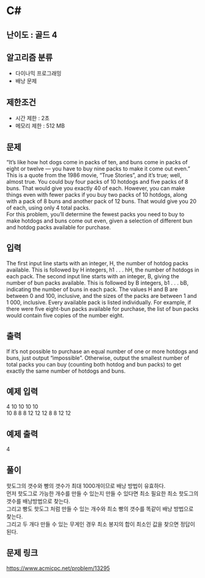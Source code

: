 # C#

## 난이도 : 골드 4

## 알고리즘 분류
  - 다이나믹 프로그래밍
  - 배낭 문제

## 제한조건
  - 시간 제한 : 2초
  - 메모리 제한 : 512 MB

## 문제
“It’s like how hot dogs come in packs of ten, and buns come in packs of eight or twelve — you have to buy nine packs to make it come out even.”<br/>
This is a quote from the 1986 movie, “True Stories”, and it’s true; well, almost true. You could buy four packs of 10 hotdogs and five packs of 8 buns. That would give you exactly 40 of each. However, you can make things even with fewer packs if you buy two packs of 10 hotdogs, along with a pack of 8 buns and another pack of 12 buns. That would give you 20 of each, using only 4 total packs.<br/>
For this problem, you’ll determine the fewest packs you need to buy to make hotdogs and buns come out even, given a selection of different bun and hotdog packs available for purchase.<br/>


## 입력
The first input line starts with an integer, H, the number of hotdog packs available. This is followed by H integers, h1 . . . hH, the number of hotdogs in each pack. The second input line starts with an integer, B, giving the number of bun packs available. This is followed by B integers, b1 . . . bB, indicating the number of buns in each pack. The values H and B are between 0 and 100, inclusive, and the sizes of the packs are between 1 and 1 000, inclusive. Every available pack is listed individually. For example, if there were five eight-bun packs available for purchase, the list of bun packs would contain five copies of the number eight.<br/>


## 출력
If it’s not possible to purchase an equal number of one or more hotdogs and buns, just output “impossible”. Otherwise, output the smallest number of total packs you can buy (counting both hotdog and bun packs) to get exactly the same number of hotdogs and buns.<br/>


## 예제 입력
4 10 10 10 10<br/>
10 8 8 8 12 12 12 8 8 12 12<br/>


## 예제 출력
4<br/>


## 풀이
핫도그의 갯수와 빵의 갯수가 최대 1000개이므로 배낭 방법이 유효하다.<br/>
먼저 핫도그로 가능한 개수를 만들 수 있는지 만들 수 있다면 최소 필요한 최소 핫도그의 갯수를 배낭방법으로 찾는다.<br/>
그리고 빵도 핫도그 처럼 만들 수 있는 개수와 최소 빵의 갯수를 똑같이 배낭 방법으로 찾는다.<br/>
그리고 두 개다 만들 수 있는 무게인 경우 최소 봉지의 합이 최소인 값을 찾으면 정답이 된다.<br/>


## 문제 링크
https://www.acmicpc.net/problem/13295